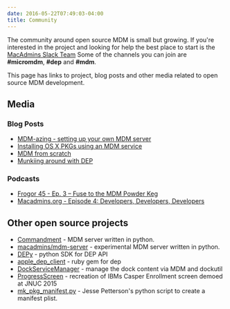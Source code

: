 ```yaml
---
date: 2016-05-22T07:49:03-04:00
title: Community
---
```


The community around open source MDM is small but growing. If you're interested in the project and looking for help the best place to start is the [MacAdmins Slack Team](https://macadmins.herokuapp.com/)
Some of the channels you can join are **#micromdm**, **#dep** and **#mdm**.

This page has links to project, blog posts and other media related to open source MDM development.

## Media

### Blog Posts
* [MDM-azing - setting up your own MDM server](http://enterprisemac.bruienne.com/2015/06/06/mdm-azing-setting-up-your-own-mdm-server/)
* [Installing OS X PKGs using an MDM service](http://enterprisemac.bruienne.com/2015/11/17/installing-os-x-pkgs-using-an-mdm-service/)
* [MDM from scratch](https://groob.io/posts/mdm-experiments/)
* [Munkiing around with DEP](https://groob.io/posts/dep-micromdm-munki/)


### Podcasts
* [Frogor 45 - Ep. 3 – Fuse to the MDM Powder Keg](https://www.afp548.com/2016/03/07/ep-3-fuse-to-the-mdm-powder-keg/)
* [Macadmins.org - Episode 4: Developers, Developers, Developers](http://podcast.macadmins.org/2016/05/17/macadmins-org-podcast-episode-4-developers-developers-developers/)

## Other open source projects
* [Commandment](https://github.com/jessepeterson/commandment) - MDM server written in python.
* [macadmins/mdm-server](https://github.com/macadmins/mdm-server) - experimental MDM server written in python.
* [DEPy](https://github.com/bruienne/depy) - python SDK for DEP API
* [apple_dep_client](https://github.com/cellabus/apple_dep_client) - ruby gem for dep
* [DockServiceManager](https://github.com/ygini/DockServiceManager) - manage the dock content via MDM and dockutil
* [ProgressScreen](https://github.com/jason-tratta/ProgressScreen) - recreation of IBMs Casper Enrollment screen demoed at JNUC 2015
* [mk_pkg_manifest.py](https://gist.github.com/jessepeterson/d9d1f592a8c54395827f73dc60b3a0f3) - Jesse Petterson's python script to create a manifest plist.

